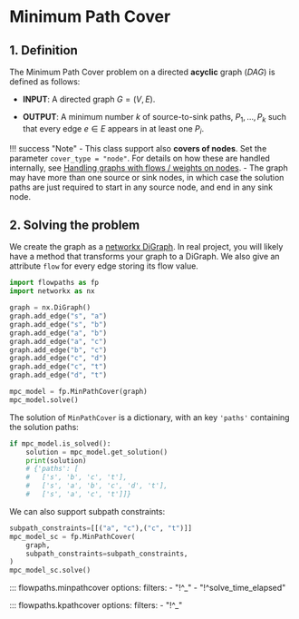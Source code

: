 # Minimum Path Cover

## 1. Definition

The Minimum Path Cover problem on a directed **acyclic** graph (*DAG*) is defined as follows:

- **INPUT**: A directed graph $G = (V,E)$.

- **OUTPUT**: A minimum number $k$ of source-to-sink paths, $P_1,\dots,P_k$ such that every edge $e \in E$ appears in at least one $P_i$.

!!! success "Note"
    - This class support also **covers of nodes**. Set the parameter `cover_type = "node"`. For details on how these are handled internally, see [Handling graphs with flows / weights on nodes](node-expanded-digraph.md).
    - The graph may have more than one source or sink nodes, in which case the solution paths are just required to start in any source node, and end in any sink node.

## 2. Solving the problem

We create the graph as a [networkx DiGraph](https://networkx.org/documentation/stable/reference/classes/digraph.html). In real project, you will likely have a method that transforms your graph to a DiGraph. We also give an attribute `flow` for every edge storing its flow value.

``` python
import flowpaths as fp
import networkx as nx

graph = nx.DiGraph()
graph.add_edge("s", "a")
graph.add_edge("s", "b")
graph.add_edge("a", "b")
graph.add_edge("a", "c")
graph.add_edge("b", "c")
graph.add_edge("c", "d")
graph.add_edge("c", "t")
graph.add_edge("d", "t")

mpc_model = fp.MinPathCover(graph)
mpc_model.solve()
```

The solution of `MinPathCover` is a dictionary, with an key `'paths'` containing the solution paths:

``` python
if mpc_model.is_solved():
    solution = mpc_model.get_solution()
    print(solution)
    # {'paths': [
    #   ['s', 'b', 'c', 't'], 
    #   ['s', 'a', 'b', 'c', 'd', 't'], 
    #   ['s', 'a', 'c', 't']]} 
```

We can also support subpath constraints:

``` python
subpath_constraints=[[("a", "c"),("c", "t")]]
mpc_model_sc = fp.MinPathCover(
    graph,
    subpath_constraints=subpath_constraints,
)
mpc_model_sc.solve()
```

::: flowpaths.minpathcover
    options:
      filters: 
        - "!^_"
        - "!^solve_time_elapsed"

::: flowpaths.kpathcover
    options:
      filters: 
        - "!^_"